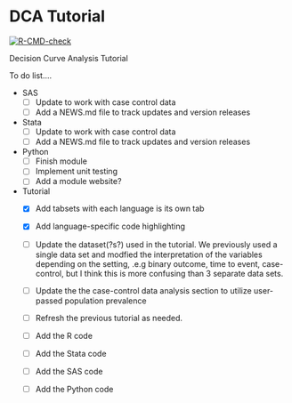 # DCA Tutorial

<!-- badges: start -->
[![R-CMD-check](https://github.com/ddsjoberg/dca.tutorial/workflows/R-CMD-check/badge.svg)](https://github.com/ddsjoberg/dca.tutorial/actions)
<!-- badges: end -->

Decision Curve Analysis Tutorial 

To do list....
- SAS
    - [ ] Update to work with case control data
    - [ ] Add a NEWS.md file to track updates and version releases
- Stata
    - [ ] Update to work with case control data
    - [ ] Add a NEWS.md file to track updates and version releases
- Python
    - [ ] Finish module
    - [ ] Implement unit testing
    - [ ] Add a module website?
- Tutorial
    - [X] Add tabsets with each language is its own tab
    - [X] Add language-specific code highlighting
    - [ ] Update the dataset(?s?) used in the tutorial. We previously used a single data set and modfied the interpretation of the variables depending on the setting, .e.g binary outcome, time to event, case-control, but I think this is more confusing than 3 separate data sets.
    - [ ] Update the the case-control data analysis section to utilize user-passed population prevalence
    - [ ] Refresh the previous tutorial as needed.
    - [ ] Add the R code
    - [ ] Add the Stata code
    - [ ] Add the SAS code
    - [ ] Add the Python code

